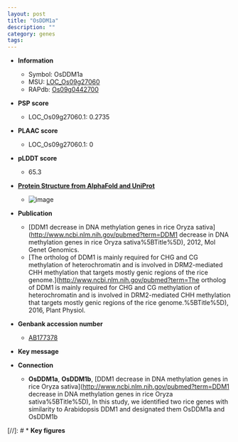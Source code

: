 ```yaml
---
layout: post
title: "OsDDM1a"
description: ""
category: genes
tags: 
---
```


* **Information**  
    + Symbol: OsDDM1a  
    + MSU: [LOC_Os09g27060](http://rice.plantbiology.msu.edu/cgi-bin/ORF_infopage.cgi?orf=LOC_Os09g27060)  
    + RAPdb: [Os09g0442700](http://rapdb.dna.affrc.go.jp/viewer/gbrowse_details/irgsp1?name=Os09g0442700)  

* **PSP score**  
    + LOC_Os09g27060.1: 0.2735 

* **PLAAC score**  
    + LOC_Os09g27060.1: 0 

* **pLDDT score**
    + 65.3

* **[Protein Structure from AlphaFold and UniProt](https://www.uniprot.org/uniprotkb/Q05KP6/entry#structure)**
    + ![image](https://ricepsp.github.io/images/Q5/AF-Q05KP6-F1.png)

* **Publication**  
    + [DDM1 decrease in DNA methylation genes in rice Oryza sativa](http://www.ncbi.nlm.nih.gov/pubmed?term=DDM1 decrease in DNA methylation genes in rice Oryza sativa%5BTitle%5D), 2012, Mol Genet Genomics.
    + [The ortholog of DDM1 is mainly required for CHG and CG methylation of heterochromatin and is involved in DRM2-mediated CHH methylation that targets mostly genic regions of the rice genome.](http://www.ncbi.nlm.nih.gov/pubmed?term=The ortholog of DDM1 is mainly required for CHG and CG methylation of heterochromatin and is involved in DRM2-mediated CHH methylation that targets mostly genic regions of the rice genome.%5BTitle%5D), 2016, Plant Physiol.

* **Genbank accession number**  
    + [AB177378](http://www.ncbi.nlm.nih.gov/nuccore/AB177378)

* **Key message**  

* **Connection**  
    + __OsDDM1a__, __OsDDM1b__, [DDM1 decrease in DNA methylation genes in rice Oryza sativa](http://www.ncbi.nlm.nih.gov/pubmed?term=DDM1 decrease in DNA methylation genes in rice Oryza sativa%5BTitle%5D), In this study, we identified two rice genes with similarity to Arabidopsis DDM1 and designated them OsDDM1a and OsDDM1b

[//]: # * **Key figures**  


